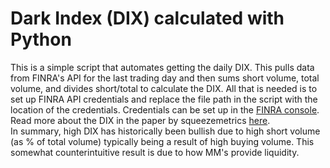 # Dark Index (DIX) calculated with Python  
  
This is a simple script that automates getting the daily DIX.  This pulls data from FINRA's API for the last trading day and then sums short volume, total volume, and divides short/total to calculate the DIX.  All that is needed is to set up FINRA API credentials and replace the file path in the script with the location of the credentials. Credentials can be set up in the [FINRA console](https://gateway.finra.org/app/dfo-console).  
Read more about the DIX in the paper by squeezemetrics [here](https://squeezemetrics.com/monitor/download/pdf/short_is_long.pdf).  
In summary, high DIX has historically been bullish due to high short volume (as % of total volume) typically being a result of high buying volume.  This somewhat counterintuitive result is due to how MM's provide liquidity. 